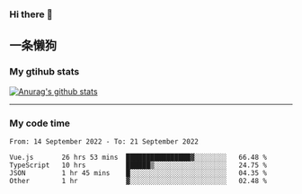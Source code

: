 ### Hi there 👋

## 一条懒狗
<!--
**kiss-me-quickly/kiss-me-quickly** is a ✨ _special_ ✨ repository because its `README.md` (this file) appears on your GitHub profile.

Here are some ideas to get you started:

- 🔭 I’m currently working on ...
- 🌱 I’m currently learning ...
- 👯 I’m looking to collaborate on ...
- 🤔 I’m looking for help with ...
- 💬 Ask me about ...
- 📫 How to reach me: ...
- 😄 Pronouns: ...
- ⚡ Fun fact: ...
-->


### My gtihub stats

[![Anurag's github stats](https://github-readme-stats.vercel.app/api?username=kiss-me-quickly)](https://github.com/anuraghazra/github-readme-stats)

***

### My code time

<!--START_SECTION:waka-->

```text
From: 14 September 2022 - To: 21 September 2022

Vue.js       26 hrs 53 mins  ████████████████▓░░░░░░░░   66.48 %
TypeScript   10 hrs          ██████▒░░░░░░░░░░░░░░░░░░   24.75 %
JSON         1 hr 45 mins    █░░░░░░░░░░░░░░░░░░░░░░░░   04.35 %
Other        1 hr            ▓░░░░░░░░░░░░░░░░░░░░░░░░   02.48 %
```

<!--END_SECTION:waka-->
